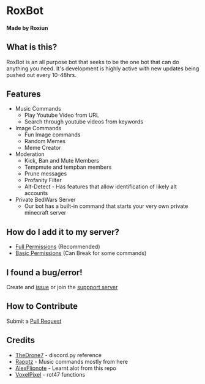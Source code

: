 # RoxBot
#### Made by Roxiun

## What is this?
RoxBot is an all purpose bot that seeks to be the one bot that can do anything you need. It's development is highly active with new updates being pushed out every 10-48hrs.

## Features
* Music Commands
    * Play Youtube Video from URL
    * Search through youtube videos from keywords
* Image Commands
    * Fun Image commands
    * Random Memes
    * Meme Creator
* Moderation
    * Kick, Ban and Mute Members
    * Tempmute and tempban members
    * Prune messages
    * Profanity Filter
    * Alt-Detect - Has features that allow identification of likely alt accounts
* Private BedWars Server
    * Our bot has a built-in command that starts your very own private minecraft server

## How do I add it to my server?
* [Full Permissions](https://discord.com/oauth2/authorize?client_id=652111582662361100&scope=bot&permissions=8) (Recommended)
* [Basic Permissions](https://discordapp.com/oauth2/authorize?client_id=652111582662361100&scope=bot&permissions=3263552) (Can Break for some commands)

## I found a bug/error!
Create and [issue](https://github.com/Roxiun/RoxBot/issues) or join the [suppport server](https://discord.gg/abDzX98)

## How to Contribute
Submit a [Pull Request](https://github.com/Roxiun/RoxBot/pulls)

## Credits
* [TheDrone7](https://repl.it/talk/learn/Discordpy-Rewrite-Tutorial-using-commands-extension/10690) - discord.py reference
* [Rapptz](https://github.com/Rapptz/discord.py/blob/master/examples/basic_voice.py) - Music commands mostly from here
* [AlexFlipnote](https://github.com/AlexFlipnote/discord_bot.py) - Learnt alot from this repo
* [VoxelPixel](https://github.com/VoxelPixel) - rot47 functions